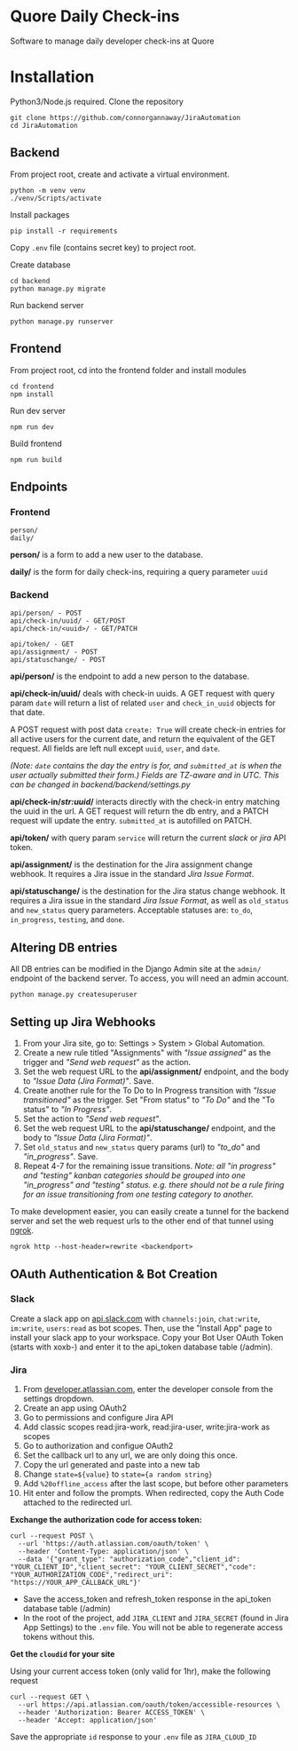 # Quore Daily Check-ins
Software to manage daily developer check-ins at Quore


# Installation

Python3/Node.js required. Clone the repository

	git clone https://github.com/connorgannaway/JiraAutomation
	cd JiraAutomation

## Backend

From project root, create and activate a virtual environment.

    python -m venv venv
    ./venv/Scripts/activate

Install packages

    pip install -r requirements

Copy `.env` file (contains secret key) to project root.

Create database

    cd backend
    python manage.py migrate

Run backend server

    python manage.py runserver

## Frontend

From project root, cd into the frontend folder and install modules

    cd frontend
    npm install

Run dev server

    npm run dev

Build frontend

    npm run build

## Endpoints

### Frontend

    person/
    daily/

**person/** is a form to add a new user to the database. 

**daily/** is the form for daily check-ins, requiring a query parameter `uuid`

### Backend

    api/person/ - POST
    api/check-in/uuid/ - GET/POST 
    api/check-in/<uuid>/ - GET/PATCH
    
    api/token/ - GET
    api/assignment/ - POST
    api/statuschange/ - POST
    
**api/person/** is the endpoint to add a new person to the database.

**api/check-in/uuid/** deals with check-in uuids.
 A GET request with query param `date` will return a list of related `user` and `check_in_uuid` objects for that date.

 A POST request with post data `create: True` will create check-in entries for all active users for the current date, and return the equivalent of the GET request. All fields are left null except `uuid`, `user`, and `date`. 

*(Note: `date` contains the day the entry is for, and `submitted_at` is when the user actually submitted their form.) Fields are TZ-aware and in UTC. This can be changed in backend/backend/settings.py*

**api/check-in/*str:uuid*/** interacts directly with the check-in entry matching the uuid in the url. A GET request will return the db entry, and a PATCH request will update the entry. `submitted_at` is autofilled on PATCH.

**api/token/** with query param `service` will return the current *slack* or *jira* API token.

**api/assignment/** is the destination for the Jira assignment change webhook. It requires a Jira issue in the standard *Jira Issue Format*.

**api/statuschange/** is the destination for the Jira status change webhook. It requires a Jira issue in the standard *Jira Issue Format*, as well as  `old_status` and `new_status` query parameters. Acceptable statuses are: `to_do`, `in_progress`, `testing`, and `done`.


## Altering DB entries

All DB entries can be modified in the Django Admin site at the `admin/` endpoint of the backend server. To access, you will need an admin account.

    python manage.py createsuperuser

## Setting up Jira Webhooks

1. From your Jira site, go to: Settings > System > Global Automation.
2. Create a new rule titled "Assignments" with *"Issue assigned"* as the trigger and *"Send web request"* as the action.
3. Set the web request URL to the **api/assignment/** endpoint, and the body to *"Issue Data (Jira Format)"*. Save.
4. Create another rule for the To Do to In Progress transition with *"Issue transitioned"* as the trigger. Set "From status" to *"To Do"* and the "To status" to *"In Progress"*.
5. Set the action to *"Send web request"*.
6. Set the web request URL to the **api/statuschange/** endpoint, and the body to *"Issue Data (Jira Format)"*.
7. Set `old_status` and `new_status` query params (url) to *"to_do"* and *"in_progress"*. Save.
8. Repeat 4-7 for the remaining issue transitions. *Note: all "in progress" and "testing" kanban categories should be grouped into one "in_progress" and "testing" status. e.g. there should not be a rule firing for an issue transitioning from one testing category to another.*

To make development easier, you can easily create a tunnel for the backend server and set the web request urls to the other end of that tunnel using [ngrok](https://ngrok.com/download).

    ngrok http --host-header=rewrite <backendport>

## OAuth Authentication & Bot Creation

### Slack

Create a slack app on [api.slack.com](https://api.slack.com) with `channels:join`, `chat:write`, `im:write`, `users:read` as bot scopes. Then, use the "Install App" page to install your slack app to your workspace. Copy your Bot User OAuth Token (starts with xoxb-) and enter it to the api_token database table (/admin).

### Jira

1. From [developer.atlassian.com](https://developer.atlassian.com), enter the developer console from the settings dropdown.
2. Create an app using OAuth2
3. Go to permissions and configure Jira API
4. Add classic scopes read:jira-work, read:jira-user, write:jira-work as scopes
5. Go to authorization and configue OAuth2
6. Set the callback url to any url, we are only doing this once.
7. Copy the url generated and paste into a new tab
8. Change `state=${value}` to `state={a random string}`
9. Add `%20offline_access` after the last scope, but before other parameters
10. Hit enter and follow the prompts. When redirected, copy the Auth Code attached to the redirected url.

**Exchange the authorization code for access token:**

    curl --request POST \
      --url 'https://auth.atlassian.com/oauth/token' \
      --header 'Content-Type: application/json' \
      --data '{"grant_type": "authorization_code","client_id": "YOUR_CLIENT_ID","client_secret": "YOUR_CLIENT_SECRET","code": "YOUR_AUTHORIZATION_CODE","redirect_uri": "https://YOUR_APP_CALLBACK_URL"}'

- Save the access_token and refresh_token response in the api_token database table (/admin)
- In the root of the project, add `JIRA_CLIENT` and `JIRA_SECRET` (found in Jira App Settings) to the `.env` file. You will not be able to regenerate access tokens without this.

**Get the `cloudid` for your site**

Using your current access token (only valid for 1hr), make the following request

    curl --request GET \
      --url https://api.atlassian.com/oauth/token/accessible-resources \
      --header 'Authorization: Bearer ACCESS_TOKEN' \
      --header 'Accept: application/json'

Save the appropriate `id` response to your `.env` file as `JIRA_CLOUD_ID`

